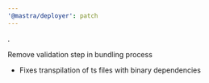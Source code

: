 ```yaml
---
'@mastra/deployer': patch
---
```


.

Remove validation step in bundling process

- Fixes transpilation of ts files with binary dependencies
